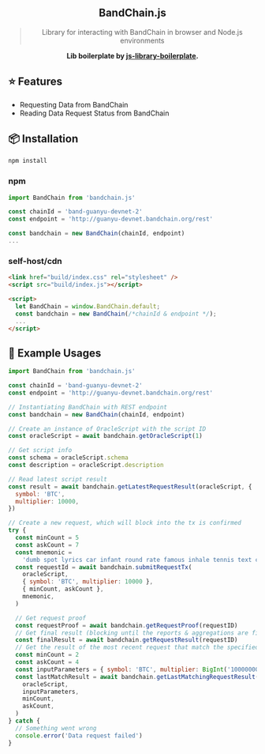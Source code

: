  <div align="center">
 <!-- <img align="center" width="180" src="https://i.imgur.com/62VsVXD.png" /> -->
  <h2>BandChain.js</h2>
  <blockquote>Library for interacting with BandChain in browser and Node.js environments</blockquote>
  <!-- <a href="https://github.com/hodgef/js-library-boilerplate/actions"><img alt="Build Status" src="https://github.com/hodgef/js-library-boilerplate/workflows/Build/badge.svg?color=green" /></a> <a href="https://github.com/hodgef/js-library-boilerplate/actions"> <img alt="Publish Status" src="https://github.com/hodgef/js-library-boilerplate/workflows/Publish/badge.svg?color=green" /></a> <img src="https://img.shields.io/david/hodgef/js-library-boilerplate.svg" /> <a href="https://david-dm.org/hodgef/js-library-boilerplate?type=dev"><img src="https://img.shields.io/david/dev/hodgef/js-library-boilerplate.svg" /></a> <img src="https://api.dependabot.com/badges/status?host=github&repo=hodgef/js-library-boilerplate" /> -->

<strong>Lib boilerplate by [js-library-boilerplate](https://github.com/hodgef/js-library-boilerplate).</strong>

</div>

## ⭐️ Features

- Requesting Data from BandChain
- Reading Data Request Status from BandChain

## 📦 Installation

```bash
npm install
```

### npm

```js
import BandChain from 'bandchain.js'

const chainId = 'band-guanyu-devnet-2'
const endpoint = 'http://guanyu-devnet.bandchain.org/rest'

const bandchain = new BandChain(chainId, endpoint)
...
```

### self-host/cdn

```html
<link href="build/index.css" rel="stylesheet" />
<script src="build/index.js"></script>

<script>
  let BandChain = window.BandChain.default;
  const bandchain = new BandChain(/*chainId & endpoint */);
  ...
</script>
```

## 💎 Example Usages

```js
import BandChain from 'bandchain.js'

const chainId = 'band-guanyu-devnet-2'
const endpoint = 'http://guanyu-devnet.bandchain.org/rest'

// Instantiating BandChain with REST endpoint
const bandchain = new BandChain(chainId, endpoint)

// Create an instance of OracleScript with the script ID
const oracleScript = await bandchain.getOracleScript(1)

// Get script info
const schema = oracleScript.schema
const description = oracleScript.description

// Read latest script result
const result = await bandchain.getLatestRequestResult(oracleScript, {
  symbol: 'BTC',
  multiplier: 10000,
})

// Create a new request, which will block into the tx is confirmed
try {
  const minCount = 5
  const askCount = 7
  const mnemonic =
    'dumb spot lyrics car infant round rate famous inhale tennis text current'
  const requestId = await bandchain.submitRequestTx(
    oracleScript,
    { symbol: 'BTC', multiplier: 10000 },
    { minCount, askCount },
    mnemonic,
  )

  // Get request proof
  const requestProof = await bandchain.getRequestProof(requestID)
  // Get final result (blocking until the reports & aggregations are finished)
  const finalResult = await bandchain.getRequestResult(requestID)
  // Get the result of the most recent request that match the specified parameters
  const minCount = 2
  const askCount = 4
  const inputParameters = { symbol: 'BTC', multiplier: BigInt('1000000000') }
  const lastMatchResult = await bandchain.getLastMatchingRequestResult(
    oracleScript,
    inputParameters,
    minCount,
    askCount,
  )
} catch {
  // Something went wrong
  console.error('Data request failed')
}
```
